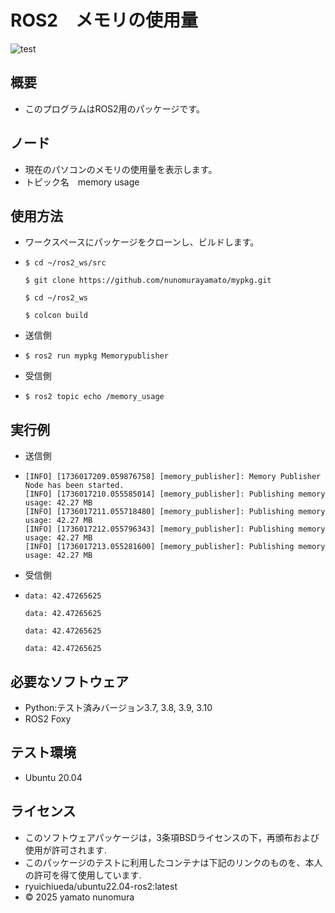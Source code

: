 # ROS2　メモリの使用量
![test](https://github.com/nunomurayamato/mypkg/actions/workflows/test.yml/badge.svg)

## 概要

- このプログラムはROS2用のパッケージです。

## ノード

- 現在のパソコンのメモリの使用量を表示します。 
- トピック名　memory usage

## 使用方法

- ワークスペースにパッケージをクローンし、ビルドします。
-  ```
   $ cd ~/ros2_ws/src
   ```
   ``` 
   $ git clone https://github.com/nunomurayamato/mypkg.git
   ```
   ```  
   $ cd ~/ros2_ws
   ```
   ```  
   $ colcon build
   ```
   

- 送信側
-  ```
   $ ros2 run mypkg Memorypublisher
   ```

- 受信側  
-  ```
   $ ros2 topic echo /memory_usage
   ```

## 実行例

- 送信側
-  ```
   [INFO] [1736017209.059876758] [memory_publisher]: Memory Publisher Node has been started.   
   [INFO] [1736017210.055585014] [memory_publisher]: Publishing memory usage: 42.27 MB  
   [INFO] [1736017211.055718480] [memory_publisher]: Publishing memory usage: 42.27 MB  
   [INFO] [1736017212.055796343] [memory_publisher]: Publishing memory usage: 42.27 MB  
   [INFO] [1736017213.055281600] [memory_publisher]: Publishing memory usage: 42.27 MB
   ```

- 受信側
-  ```
   data: 42.47265625  

   data: 42.47265625  

   data: 42.47265625  

   data: 42.47265625
   ```



## 必要なソフトウェア

- Python:テスト済みバージョン3.7, 3.8, 3.9, 3.10
- ROS2 Foxy

## テスト環境

- Ubuntu 20.04

## ライセンス

- このソフトウェアパッケージは，3条項BSDライセンスの下，再頒布および使用が許可されます.
- このパッケージのテストに利用したコンテナは下記のリンクのものを、本人の許可を得て使用しています.
 - ryuichiueda/ubuntu22.04-ros2:latest
- © 2025 yamato nunomura


